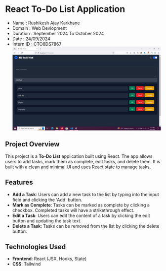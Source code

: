 # React To-Do List Application
- Name : Rushikesh Ajay Karkhane
- Domain : Web Devlopment
- Duration : September 2024 To October 2024
- Date : 24/09/2024
- Intern ID : CTO8DS7867
![result screenshot](./results/todo.png)
## Project Overview

This project is a  **To-Do List** application built using React. The app allows users to add tasks, mark them as complete, edit tasks, and delete them. It is built with a clean and minimal UI and uses React state to manage tasks.

## Features

- **Add a Task**: Users can add a new task to the list by typing into the input field and clicking the 'Add' button.
- **Mark as Complete**: Tasks can be marked as complete by clicking a checkbox. Completed tasks will have a strikethrough effect.
- **Edit a Task**: Users can edit the content of a task by clicking the edit button and updating the task text.
- **Delete a Task**: Tasks can be removed from the list by clicking the delete button.

## Technologies Used

- **Frontend**: React (JSX, Hooks, State)
- **CSS**: Tailwind 


